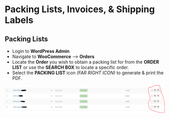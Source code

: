 # Packing Lists, Invoices, & Shipping Labels

## Packing Lists

* Login to **WordPress Admin**
* Navigate to **WooCommerce** --> **Orders**
* Locate the **Order** you wish to obtain a packing list for from the **ORDER LIST** or use the **SEARCH BOX** to locate a specific order.
* Select the **PACKING LIST** icon *(FAR RIGHT ICON)* to generate & print the PDF.

![WooCommerce  Packing List](../images/packing-list-invoices.png)
